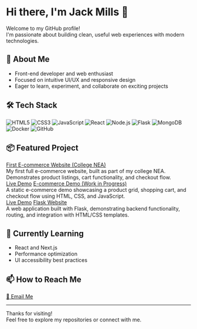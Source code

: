 # Hi there, I'm Jack Mills 👋

Welcome to my GitHub profile!  
I'm passionate about building clean, useful web experiences with modern technologies.

## 🚀 About Me
- Front-end developer and web enthusiast
- Focused on intuitive UI/UX and responsive design
- Eager to learn, experiment, and collaborate on exciting projects

## 🛠️ Tech Stack
![HTML5](https://img.shields.io/badge/HTML5-E34F26?logo=html5&logoColor=white)
![CSS3](https://img.shields.io/badge/CSS3-1572B6?logo=css3&logoColor=white)
![JavaScript](https://img.shields.io/badge/JavaScript-ES6+-F7DF1E?logo=javascript&logoColor=black)
![React](https://img.shields.io/badge/React-20232A?logo=react&logoColor=61DAFB)
![Node.js](https://img.shields.io/badge/Node.js-339933?logo=node.js&logoColor=white)
![Flask](https://img.shields.io/badge/Flask-000000?logo=flask&logoColor=white)
![MongoDB](https://img.shields.io/badge/MongoDB-47A248?logo=mongodb&logoColor=white)
![Docker](https://img.shields.io/badge/Docker-2496ED?logo=docker&logoColor=white)
![GitHub](https://img.shields.io/badge/GitHub-181717?logo=github&logoColor=white)


## 📦 Featured Project
[First E-commerce Website (College NEA)](https://github.com/jackmills05/jackmills05.github.io)  
My first full e-commerce website, built as part of my college NEA. Demonstrates product listings, cart functionality, and checkout flow.  
[Live Demo](https://jackmills05.github.io/jackmills05.github.io/)
[E-commerce Demo (Work in Progress)](https://github.com/jackmills05/e-commerce-website)  
A static e-commerce demo showcasing a product grid, shopping cart, and checkout flow using HTML, CSS, and JavaScript.  
[Live Demo](https://jackmills05.github.io)
[Flask Website](https://github.com/jackmills05/Flask-Website)  
A web application built with Flask, demonstrating backend functionality, routing, and integration with HTML/CSS templates.  
## 🌱 Currently Learning
- React and Next.js
- Performance optimization
- UI accessibility best practices

## 📫 How to Reach Me
[📧 Email Me](mailto:jackmills344@gmail.com)

---

Thanks for visiting!  
Feel free to explore my repositories or connect with me.
